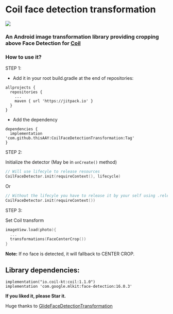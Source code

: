 
# Coil face detection transformation

[![](https://jitpack.io/v/thisAAY/CoilFaceDetectionTransformation.svg)](https://jitpack.io/#thisAAY/CoilFaceDetectionTransformation)

### An Android image transformation library providing cropping above Face Detection for [Coil](https://github.com/coil-kt/coil/)

### How to use it?

STEP 1:
- Add it in your root build.gradle at the end of repositories:
```
allprojects {
  repositories {
    ...
    maven { url 'https://jitpack.io' }
  }
}
```
- Add the dependency
```
dependencies {
  implementation 'com.github.thisAAY:CoilFaceDetectionTransformation:Tag'
}
```
STEP 2:

Initialize the detector (May be in `onCreate()` method)

```kotlin
// Will use lifecyle to release resources
CoilFaceDetector.init(requireContext(), lifecycle)
```
Or
```kotlin
// Without the lifecyle you have to release it by your self using .release()
CoilFaceDetector.init(requireContext())
```

STEP 3:

Set Coil transform

```kotlin
imageView.load(photo){
  ...
  transformations(FaceCenterCrop())
}
```

**Note:** If no face is detected, it will fallback to CENTER CROP.

Library dependencies:
------
```
implementation("io.coil-kt:coil:1.1.0")
implementation 'com.google.mlkit:face-detection:16.0.3'
```


**If you liked it, please Star it.**

Huge thanks to  [GlideFaceDetectionTransformation](https://github.com/abhiint16/GlideFaceDetectionTransformation)
